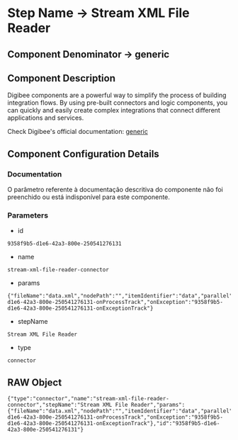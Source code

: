# Step Name -> Stream XML File Reader
## Component Denominator -> generic

## Component Description

Digibee components are a powerful way to simplify the process of building integration flows. By using pre-built connectors and logic components, you can quickly and easily create complex integrations that connect different applications and services.

Check Digibee's official documentation: [generic](https://docs.digibee.com/documentation "Digibee documentation")

## Component Configuration Details
### Documentation

O parâmetro referente à documentação descritiva do componente não foi preenchido ou está indisponível para este componente.

### Parameters

* id
```
9358f9b5-d1e6-42a3-800e-250541276131
```

* name
```
stream-xml-file-reader-connector
```

* params
```
{"fileName":"data.xml","nodePath":"","itemIdentifier":"data","parallel":false,"failOnError":false,"onProcess":"9358f9b5-d1e6-42a3-800e-250541276131-onProcessTrack","onException":"9358f9b5-d1e6-42a3-800e-250541276131-onExceptionTrack"}
```

* stepName
```
Stream XML File Reader
```

* type
```
connector
```


## RAW Object

```
{"type":"connector","name":"stream-xml-file-reader-connector","stepName":"Stream XML File Reader","params":{"fileName":"data.xml","nodePath":"","itemIdentifier":"data","parallel":false,"failOnError":false,"onProcess":"9358f9b5-d1e6-42a3-800e-250541276131-onProcessTrack","onException":"9358f9b5-d1e6-42a3-800e-250541276131-onExceptionTrack"},"id":"9358f9b5-d1e6-42a3-800e-250541276131"}
```
